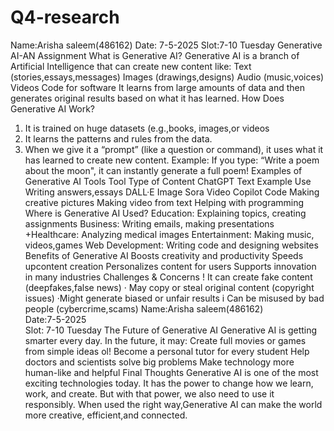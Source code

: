 # Q4-research

Name:Arisha saleem(486162)
 Date: 7-5-2025
 Slot:7-10 Tuesday
 Generative AI-AN Assignment
 What is Generative AI?
 Generative AI is a branch of Artificial Intelligence that can create new content like:
 Text (stories,essays,messages)
 Images (drawings,designs)
 Audio (music,voices)
 Videos
 Code for software
 It learns from large amounts of data and then generates original results based on what it has 
learned.
 How Does Generative AI Work?
 1. It is trained on huge datasets (e.g.,books, images,or videos          
 2. It learns the patterns and rules from the data.
 3. When we give it a “prompt” (like a question or command), it uses what it has learned to 
create new content.
 Example: If you type: “Write a poem about the moon", it can instantly generate a full poem!
 Examples of Generative AI Tools
 Tool 
Type of Content
 ChatGPT Text
 Example Use
 Writing answers,essays
 DALL·E Image
 Sora
 Video
 Copilot Code
 Making creative pictures
 Making video from text
 Helping with programming
 Where is Generative AI Used?
 Education: Explaining topics, creating assignments
 Business: Writing emails, making presentations
 +Healthcare: Analyzing medical images
 Entertainment: Making music, videos,games
 Web Development: Writing code and designing websites
 Benefits of Generative AI
 Boosts creativity and productivity
 Speeds upcontent creation
 Personalizes content for users
 Supports innovation in many industries
 Challenges & Concerns
 ! It can create fake content (deepfakes,false news)
 · May copy or steal original content (copyright issues)
 ·Might generate biased or unfair results
 i Can be misused by bad people (cybercrime,scams)
Name:Arisha saleem(486162)         
Date:7-5-2025                  
Slot: 7-10 Tuesday
 The Future of Generative AI
 Generative AI is getting smarter every day. In the future, it may:
 Create full movies or games from simple ideas
 ol! Become a personal tutor for every student
 Help doctors and scientists solve big problems
 Make technology more human-like and helpful
 Final Thoughts
 Generative AI is one of the most exciting technologies today. It has the power to change how we 
learn, work, and create. But with that power, we also need to use it responsibly. When used the right 
way,Generative AI can make the world more creative, efficient,and connected.
